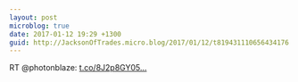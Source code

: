 ```yaml
---
layout: post
microblog: true
date: 2017-01-12 19:29 +1300
guid: http://JacksonOfTrades.micro.blog/2017/01/12/t819431110656434176.html
---
```

RT @photonblaze: [t.co/8J2p8GY05...](https://t.co/8J2p8GY05N)
